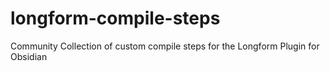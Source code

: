 # longform-compile-steps
Community Collection of custom compile steps for the Longform Plugin for Obsidian
